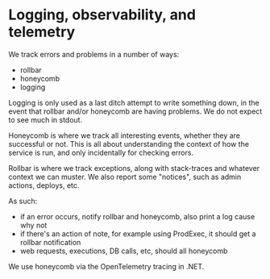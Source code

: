 # Logging, observability, and telemetry

We track errors and problems in a number of ways:

- rollbar
- honeycomb
- logging

Logging is only used as a last ditch attempt to write something down, in the event
that rollbar and/or honeycomb are having problems. We do not expect to see much in
stdout.

Honeycomb is where we track all interesting events, whether they are successful or
not. This is all about understanding the context of how the service is run, and only
incidentally for checking errors.

Rollbar is where we track exceptions, along with stack-traces and whatever context we
can muster. We also report some "notices", such as admin actions, deploys, etc.

As such:

- if an error occurs, notify rollbar and honeycomb, also print a log cause why not
- if there's an action of note, for example using ProdExec, it should get a rollbar notification
- web requests, executions, DB calls, etc, should all honeycomb

We use honeycomb via the OpenTelemetry tracing in .NET.
